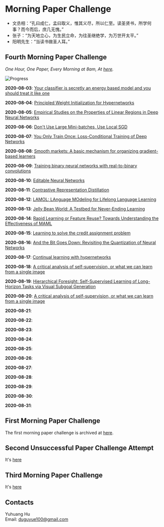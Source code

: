 # Morning Paper Challenge

+ 文丞相：“孔曰成仁，孟曰取义，惟其义尽，所以仁至。读圣贤书，所学何事？而今而后，庶几无愧。”
+ 张子：“为天地立心，为生民立命，为往圣继绝学，为万世开太平。”
+ 阳明先生：“当读书做圣人耳。”

## Fourth Morning Paper Challenge

_One Hour, One Paper, Every Morning at 8am, At [here](https://www.google.ch/maps/place/%22Monte+Diggelmann%22+-+vantage+point+in+Irchelpark/@47.3933675,8.5491733,118m/data=!3m1!1e3!4m5!3m4!1s0x0:0x2cb79f95aa652fc3!8m2!3d47.3932358!4d8.5495728?hl=en)._

![Progress](https://progress-bar.dev/0/?scale=42&title=MPC&width=360&suffix=)

__2020-08-03__: [Your classifier is secretly an energy based model and you should treat it like one ](https://openreview.net/pdf?id=Hkxzx0NtDB)

__2020-08-04__: [Principled Weight Initialization for Hypernetworks](https://openreview.net/pdf?id=Hkxzx0NtDB)

__2020-08-05__: [Empirical Studies on the Properties of Linear Regions in Deep Neural Networks](https://openreview.net/pdf?id=SkeFl1HKwr)

__2020-08-06__: [Don't Use Large Mini-batches, Use Local SGD](http://www.openreview.net/pdf?id=B1eyO1BFPr)

__2020-08-07__: [You Only Train Once: Loss-Conditional Training of Deep Networks](http://www.openreview.net/pdf?id=HyxY6JHKwr)

__2020-08-08__: [Smooth markets: A basic mechanism for organizing gradient-based learners](http://www.openreview.net/pdf?id=B1xMEerYvB)

__2020-08-09__: [Training binary neural networks with real-to-binary convolutions](http://www.openreview.net/pdf?id=BJg4NgBKvH)

__2020-08-10__: [Editable Neural Networks](http://www.openreview.net/pdf?id=HJedXaEtvS)

__2020-08-11__: [Contrastive Representation Distillation](http://www.openreview.net/pdf?id=SkgpBJrtvS)

__2020-08-12__: [LAMOL: LAnguage MOdeling for Lifelong Language Learning](http://www.openreview.net/pdf?id=Skgxcn4YDS)

__2020-08-13__: [Jelly Bean World: A Testbed for Never-Ending Learning](http://www.openreview.net/pdf?id=Byx_YAVYPH)

__2020-08-14__: [Rapid Learning or Feature Reuse? Towards Understanding the Effectiveness of MAML](http://www.openreview.net/pdf?id=rkgMkCEtPB)

__2020-08-15__: [Learning to solve the credit assignment problem](http://www.openreview.net/pdf?id=ByeUBANtvB)

__2020-08-16__: [And the Bit Goes Down: Revisiting the Quantization of Neural Networks](http://www.openreview.net/pdf?id=rJehVyrKwH)

__2020-08-17__: [Continual learning with hypernetworks](http://www.openreview.net/pdf?id=SJgwNerKvB)

__2020-08-18__: [A critical analysis of self-supervision, or what we can learn from a single image](http://www.openreview.net/pdf?id=B1esx6EYvr)

__2020-08-19__: [Hierarchical Foresight: Self-Supervised Learning of Long-Horizon Tasks via Visual Subgoal Generation](http://www.openreview.net/pdf?id=H1gzR2VKDH)

__2020-08-20__: [A critical analysis of self-supervision, or what we can learn from a single image](http://www.openreview.net/pdf?id=B1esx6EYvr)

__2020-08-21__:

__2020-08-22__:

__2020-08-23__:

__2020-08-24__:

__2020-08-25__:

__2020-08-26__:

__2020-08-27__:

__2020-08-28__:

__2020-08-29__:

__2020-08-30__:

__2020-08-31__:


## First Morning Paper Challenge

The first morning paper challenge is archived at [here](./first-challenge.md).

## Second Unsuccessful Paper Challenge Attempt

It's [here](./second-unsuccessful-attempt.md)

## Third Morning Paper Challenge

It's [here](./third-challenge.md)

## Contacts

Yuhuang Hu  
Email: duguyue100@gmail.com
